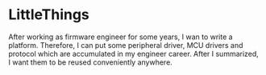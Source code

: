 # LittleThings
After working as firmware engineer for some years, I wan to write a platform. Therefore, I can put some peripheral driver, MCU drivers and protocol which are accumulated in my engineer career. After I summarized, I want them to be reused conveniently anywhere.
